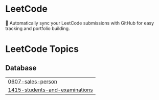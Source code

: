 # LeetCode
🚀 Automatically sync your LeetCode submissions with GitHub for easy tracking and portfolio building.

<!---LeetCode Topics Start-->
# LeetCode Topics
## Database
|  |
| ------- |
| [0607-sales-person](https://github.com/yeswanth4903/LeetCode/tree/master/0607-sales-person) |
| [1415-students-and-examinations](https://github.com/yeswanth4903/LeetCode/tree/master/1415-students-and-examinations) |
<!---LeetCode Topics End-->